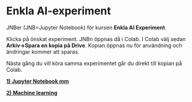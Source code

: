 # Enkla AI-experiment

JNBer (JNB=Jupyter Notebook) för kursen **Enkla AI Experiment**.

Klicka på önskat experiment. JNBn öppnas då i Colab. I Colab välj sedan **Arkiv->Spara en kopia på Drive**. Kopian öppnas nu för användning och ändringar kommer att sparas.

Nästa gång du vill köra samma experimentet går du direkt till kopian på Colab.

[**1) Jupyter Notebook mm**](https://colab.research.google.com/github/KjelleJ/enkla-ai-experiment/blob/main/mnist_simple.ipynb)

[**2) Machine learning**](https://colab.research.google.com/github/KjelleJ/enkla-ai-experiment/blob/main/mnist_simple.ipynb)

